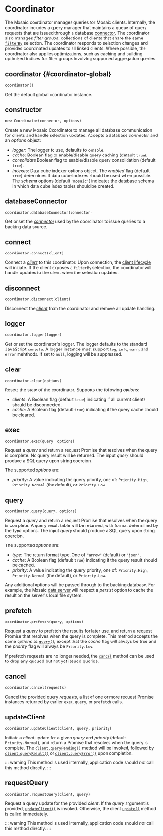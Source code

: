 # Coordinator

The Mosaic coordinator manages queries for Mosaic clients.
Internally, the coordinator includes a query manager that maintains a queue of query requests that are issued through a database [connector](./connectors).
The coordinator also manages _filter groups_: collections of clients that share the same [`filterBy`](./client#filterby) selection. The coordinator responds to selection changes and provides coordinated updates to all linked clients.
Where possible, the coordinator also applies optimizations, such as caching and building optimized indices for filter groups involving supported aggregation queries.

## coordinator {#coordinator-global}

`coordinator()`

Get the default global coordinator instance.

## constructor

`new Coordinator(connector, options)`

Create a new Mosaic Coordinator to manage all database communication for clients and handle selection updates. Accepts a database _connector_ and an _options_ object:

* _logger_: The logger to use, defaults to `console`.
* _cache_: Boolean flag to enable/disable query caching (default `true`).
* _consolidate_ Boolean flag to enable/disable query consolidation (default `true`).
* _indexes_: Data cube indexer options object. The _enabled_ flag (default `true`) determines if data cube indexes should be used when possible. The _schema_ options (default `'mosaic'`) indicates the database schema in which data cube index tables should be created.

## databaseConnector

`coordinator.databaseConnector(connector)`

Get or set the [_connector_](./connectors) used by the coordinator to issue queries to a backing data source.

## connect

`coordinator.connect(client)`

Connect a [_client_](./client) to this coordinator.
Upon connection, the [client lifecycle](/core/) will initiate.
If the client exposes a `filterBy` selection, the coordinator will handle updates to the client when the selection updates.

## disconnect

`coordinator.disconnect(client)`

Disconnect the [_client_](./client) from the coordinator and remove all update handling.

## logger

`coordinator.logger(logger)`

Get or set the coordinator's logger.
The logger defaults to the standard JavaScript `console`.
A logger instance must support `log`, `info`, `warn`, and `error` mehthods.
If set to `null`, logging will be suppressed.

## clear

`coordinator.clear(options)`

Resets the state of the coordinator. Supports the following _options_:

- _clients_: A Boolean flag (default `true`) indicating if all current clients should be disconnected.
- _cache_: A Boolean flag (default `true`) indicating if the query cache should be cleared.

## exec

`coordinator.exec(query, options)`

Request a _query_ and return a request Promise that resolves when the query is complete.
No query result will be returned.
The input _query_ should produce a SQL query upon string coercion.

The supported _options_ are:

- _priority_: A value indicating the query priority, one of: `Priority.High`, `Priority.Normal` (the default), or `Priority.Low`.

## query

`coordinator.query(query, options)`

Request a _query_ and return a request Promise that resolves when the query is complete.
A query result table will be returned, with format determined by the _type_ options.
The input _query_ should produce a SQL query upon string coercion.

The supported _options_ are:

- _type_: The return format type. One of `"arrow"` (default) or `"json"`.
- _cache_: A Boolean flag (default `true`) indicating if the query result should be cached.
- _priority_: A value indicating the query priority, one of: `Priority.High`, `Priority.Normal` (the default), or `Priority.Low`.

Any additional options will be passed through to the backing database.
For example, the Mosaic [data server](../duckdb/data-server) will respect a _persist_ option to cache the result on the server's local file system.

## prefetch

`coordinator.prefetch(query, options)`

Request a _query_ to prefetch the results for later use, and return a request Promise that resolves when the query is complete. This method accepts the same _options_ as [`query()`](#query), except that the _cache_ flag will always be true and the _priority_ flag will always be `Priority.Low`.

If prefetch requests are no longer needed, the [`cancel`](#cancel) method can be used to drop any queued but not yet issued queries.

## cancel

`coordinator.cancel(requests)`

Cancel the provided query _requests_, a list of one or more request Promise instances returned by earlier `exec`, `query`, or `prefetch` calls.

## updateClient

`coordinator.updateClient(client, query, priority)`

Initiate a _client_ update for a given _query_ and _priority_ (default `Priority.Normal`), and return a Promise that resolves when the query is complete.
The [`client.queryPending()`](./client#querypending) method will be invoked, followed by [`client.queryResult()`](./client#queryresult) or [`client.queryError()`](./client#queryerror) upon completion.

::: warning
This method is used internally, application code should _not_ call this method directly.
:::

## requestQuery

`coordinator.requestQuery(client, query)`

Request a query update for the provided _client_.
If the _query_ argument is provided, [`updateClient()`](#updateclient) is invoked.
Otherwise, the client [`update()`](./client#update) method is called immediately.

::: warning
This method is used internally, application code should _not_ call this method directly.
:::
